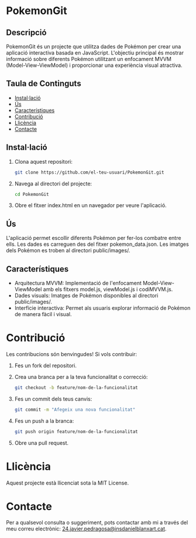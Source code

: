 # PokemonGit

## Descripció
PokemonGit és un projecte que utilitza dades de Pokémon per crear una aplicació interactiva basada en JavaScript. L'objectiu principal és mostrar informació sobre diferents Pokémon utilitzant un enfocament MVVM (Model-View-ViewModel) i proporcionar una experiència visual atractiva.

## Taula de Continguts
- [Instal·lació](#instal·lació)
- [Ús](#ús)
- [Característiques](#característiques)
- [Contribució](#contribució)
- [Llicència](#llicència)
- [Contacte](#contacte)

## Instal·lació
1. Clona aquest repositori:
   ```bash
   git clone https://github.com/el-teu-usuari/PokemonGit.git
   ```

2. Navega al directori del projecte:
   ```bash
   cd PokemonGit
   ```

3. Obre el fitxer index.html en un navegador per veure l'aplicació.

## Ús
L'aplicació permet escollir diferents Pokémon per fer-los combatre entre ells.
Les dades es carreguen des del fitxer pokemon_data.json.
Les imatges dels Pokémon es troben al directori public/images/.

## Característiques
- Arquitectura MVVM: Implementació de l'enfocament Model-View-ViewModel amb els fitxers model.js, viewModel.js i codiMVVM.js.
- Dades visuals: Imatges de Pokémon disponibles al directori public/images/.
- Interfície interactiva: Permet als usuaris explorar informació de Pokémon de manera fàcil i visual.

# Contribució
Les contribucions són benvingudes! Si vols contribuir:

1. Fes un fork del repositori.
    
2. Crea una branca per a la teva funcionalitat o correcció:
    ```bash
    git checkout -b feature/nom-de-la-funcionalitat
    ```

3. Fes un commit dels teus canvis:
    ```bash
    git commit -m "Afegeix una nova funcionalitat"
    ```
4. Fes un push a la branca:
    ```bash
    git push origin feature/nom-de-la-funcionalitat
    ```
5. Obre una pull request.

# Llicència
Aquest projecte està llicenciat sota la MIT License.

# Contacte
Per a qualsevol consulta o suggeriment, pots contactar amb mi a través del meu correu electrònic:
    24.javier.pedragosa@insdanielblanxart.cat.